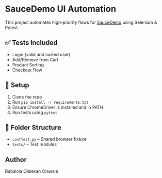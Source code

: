 # SauceDemo UI Automation

This project automates high-priority flows for [SauceDemo](https://www.saucedemo.com) using Selenium & Pytest.

## ✅ Tests Included
- Login (valid and locked user)
- Add/Remove from Cart
- Product Sorting
- Checkout Flow

## 🚀 Setup

1. Clone the repo
2. Run `pip install -r requirements.txt`
3. Ensure ChromeDriver is installed and in PATH
4. Run tests using `pytest`

## 📂 Folder Structure

- `conftest.py` – Shared browser fixture
- `tests/` – Test modules

## Author
Babalola Olalekan Olawale
